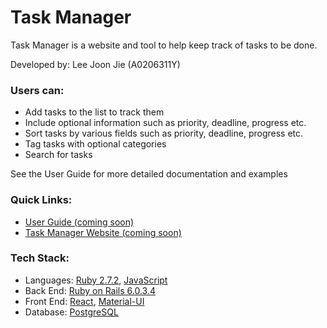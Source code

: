 # Task Manager

Task Manager is a website and tool to help keep track of tasks to be done.

Developed by: Lee Joon Jie (A0206311Y)

### Users can:
* Add tasks to the list to track them
* Include optional information such as priority, deadline, progress etc.
* Sort tasks by various fields such as priority, deadline, progress etc.
* Tag tasks with optional categories
* Search for tasks

See the User Guide for more detailed documentation and examples

### Quick Links:
* [User Guide (coming soon)](https://breadpeanutbutter.github.io/task-manager/UserGuide.html)
* [Task Manager Website (coming soon)]()

### Tech Stack:
* Languages: [Ruby 2.7.2](https://www.ruby-lang.org/en/), 
  [JavaScript](https://developer.mozilla.org/en-US/docs/Web/JavaScript)
* Back End: [Ruby on Rails 6.0.3.4](https://rubyonrails.org/)
* Front End: [React](https://reactjs.org/), 
  [Material-UI](https://material-ui.com/)
* Database: [PostgreSQL](https://www.postgresql.org/)